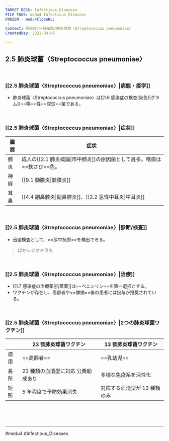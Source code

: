 ```yaml
---
TARGET DECK: Infectious_Diseases
FILE TAGS: medu4 Infectious_Diseases
FROZEN - medu4ClozeHL:
 : 
Context: 感染症/一般細菌/肺炎球菌〈Streptococcus pneumoniae〉
CreatedDay: 2022-04-05

---
```


## 2.5 肺炎球菌〈Streptococcus pneumoniae〉

<br>

### [[2.5 肺炎球菌〈Streptococcus pneumoniae〉|病態・疫学]]
* 肺炎球菌〈Streptococcus pneumoniae〉は[[1.6 感染症の検査(染色)|グラム]]==陽==性==双球==菌である。
<!--ID: 1649375532707-->


<br>

### [[2.5 肺炎球菌〈Streptococcus pneumoniae〉|症状]]
|臓器|症状|
|---|---|
|肺炎|成人の[[2.1 肺炎概論\|市中肺炎]]の原因菌として最多。喀痰は==鉄さび==色。|
|神経|[[9.1 髄膜炎\|髄膜炎]]|
|耳鼻|[[4.4 副鼻腔炎\|副鼻腔炎]]、[[2.2 急性中耳炎\|中耳炎]]|
<!--ID: 1649375532715-->


<br>

### [[2.5 肺炎球菌〈Streptococcus pneumoniae〉|診断/検査]]
* 迅速検査として、==尿中抗原==を検出できる。
>ほかレジオネラも
<!--ID: 1649375532723-->


<br>

### [[2.5 肺炎球菌〈Streptococcus pneumoniae〉|治療]]
* [[1.7 感染症の治療薬|抗菌薬]]は==ペニシリン==を第一選択とする。
* ワクチンが存在し、高齢者や==脾摘==後の患者には投与が推奨されている。
<!--ID: 1649375532730-->



<br>

### [[2.5 肺炎球菌〈Streptococcus pneumoniae〉|2つの肺炎球菌ワクチン]]
| |23 価肺炎球菌ワクチン|13 価肺炎球菌ワクチン|
|---|---|---|
|適用|==高齢者==|==乳幼児==|
|長所|23 種類の血清型に対応 公費助成あり|多様な免疫系を活性化|
|短所|5 年程度で予防効果消失|対応する血清型が 13 種類のみ|
<!--ID: 1649375532738-->





<br><br><br>

---
#medu4 #Infectious_Diseases